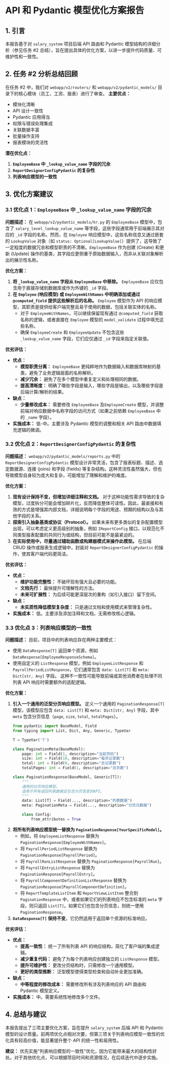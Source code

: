 # API 和 Pydantic 模型优化方案报告

## 1. 引言
本报告基于对 `salary_system` 项目后端 API 路由和 Pydantic 模型结构的详细分析（参见任务 #2 总结），旨在提出具体的优化方案，以进一步提升代码质量、可维护性和一致性。

## 2. 任务 #2 分析总结回顾
在任务 #2 中，我们对 `webapp/v2/routers/` 和 `webapp/v2/pydantic_models/` 目录下的核心模块（员工、工资、报表）进行了审查。
**主要优点：**
*   模块化清晰
*   API 设计一致性
*   Pydantic 应用得当
*   权限与错误处理集成
*   关联数据丰富
*   批量操作支持
*   报表模块的灵活性

**潜在优化点：**
1.  **`EmployeeBase` 中 `_lookup_value_name` 字段的冗余**
2.  **`ReportDesignerConfigPydantic` 的复杂性**
3.  **列表响应模型的一致性**

## 3. 优化方案建议

### 3.1 优化点 1：`EmployeeBase` 中 `_lookup_value_name` 字段的冗余

**问题描述：**
在 `webapp/v2/pydantic_models/hr.py` 的 `EmployeeBase` 模型中，包含了 `salary_level_lookup_value_name` 等字段，这些字段通常用于前端展示其对应的 `_id` 字段的名称。然而，在 `Employee` 响应模型中，这些名称信息又通过嵌套的 `LookupValue` 对象（如 `status: Optional[LookupValue]`）提供了，这导致了一定程度的数据冗余和模型职责的不清晰。`EmployeeBase` 作为创建 (Create) 和更新 (Update) 操作的基类，其字段应更侧重于原始数据输入，而非从关联对象解析出的展示性名称。

**优化方案：**
1.  **将 `_lookup_value_name` 字段从 `EmployeeBase` 中移除。** `EmployeeBase` 应仅包含用于直接存储到数据库或作为外键的 `_id` 字段。
2.  **在 `Employee` (响应模型) 或 `EmployeeWithNames` 中明确添加或通过 `@computed_field` 提供这些解析后的名称。** `Employee` 模型作为 API 的响应模型，其职责是提供给客户端完整且易于使用的数据，包括关联实体的名称。
    *   对于 `EmployeeWithNames`，可以继续保留现有通过 `@computed_field` 获取名称的逻辑，或者直接在 `Employee` 模型的 `model_validate` 过程中填充这些名称。
    *   确保 `EmployeeCreate` 和 `EmployeeUpdate` 不包含这些 `_lookup_value_name` 字段，它们应仅通过 `_id` 字段来指定关联值。

**优劣评估：**
*   **优点：**
    *   **模型职责分离：** `EmployeeBase` 更纯粹地作为数据输入和数据库映射的基类，避免了业务逻辑层面的名称解析。
    *   **减少冗余：** 避免了在多个模型中重复定义和处理相同的数据。
    *   **提高清晰度：** 明确了哪些字段是输入，哪些字段是输出，以及哪些字段是后端计算/解析的结果。
*   **缺点：**
    *   **少量修改成本：** 需要修改 `EmployeeBase` 及`EmployeeCreate` 模型，并调整前端对响应数据中名称字段的访问方式（如果之前依赖 `EmployeeBase` 中的 `_name` 字段）。
*   **实施成本：** 低-中。主要涉及 Pydantic 模型的调整和相关 API 路由中数据填充逻辑的微调。

### 3.2 优化点 2：`ReportDesignerConfigPydantic` 的复杂性

**问题描述：**
`webapp/v2/pydantic_models/reports.py` 中的 `ReportDesignerConfigPydantic` 模型设计非常灵活，包含了报表标题、描述、选定数据源、连接 (joins) 和字段 (fields) 等复杂结构。这种灵活性虽然强大，但也导致模型自身较为庞大和复杂，可能增加了理解和维护的难度。

**优化方案：**
1.  **现有设计保持不变，但增加详细注释和文档。** 对于这种功能性需求导致的复杂模型，过度拆分可能会增加碎片化，反而降低整体可读性。因此，最直接和有效的方式是增强其内部文档，详细说明每个字段的用途、预期的结构以及与其他字段的关系。
2.  **探索引入抽象基类或协议（Protocol）。** 如果未来有更多类似的复杂配置模型出现，可以考虑定义更高级别的抽象，例如 `IReportConfig` 接口，以规范化不同类型报表配置的共同行为或结构，但目前可能不是最紧迫的。
3.  **在实际使用中，尽量通过辅助函数或构建器模式来操作此模型。** 在后端 CRUD 操作或报表生成逻辑中，封装对 `ReportDesignerConfigPydantic` 的操作，使其客户端代码更简洁。

**优劣评估：**
*   **优点：**
    *   **维护功能完整性：** 不破坏现有强大且必要的功能。
    *   **文档先行：** 最快提升可理解性的方法。
    *   **未来可扩展性：** 为后续可能更深层次的重构（如引入接口）留下空间。
*   **缺点：**
    *   **未实质性降低模型复杂度：** 只是通过文档和使用模式来管理复杂性。
*   **实施成本：** 低。主要涉及添加注释和文档，无需修改核心逻辑。

### 3.3 优化点 3：列表响应模型的一致性

**问题描述：**
目前，项目中的列表响应存在两种主要模式：
*   使用 `DataResponse[T]` 返回单个资源，例如 `DataResponse[EmployeeResponseSchema]`。
*   使用自定义的 `ListResponse` 模型，例如 `EmployeeListResponse` 和 `PayrollPeriodListResponse`，它们通常包含 `data: List[T]` 和 `meta: Dict[str, Any]` 字段。
这种不一致性可能导致前端或其他消费者在处理不同列表 API 响应时需要额外的适配逻辑。

**优化方案：**
1.  **引入一个通用的泛型分页响应模型。** 定义一个通用的 `PaginationResponse[T]` 模型，该模型应包含 `data: List[T]` 和 `meta: Dict[str, Any]` 字段，其中 `meta` 包含分页信息（`page`, `size`, `total`, `totalPages`）。
    ```python
    from pydantic import BaseModel, Field
    from typing import List, Dict, Any, Generic, TypeVar

    T = TypeVar('T')

    class PaginationMeta(BaseModel):
        page: int = Field(1, description="当前页码")
        size: int = Field(10, description="每页记录数")
        total: int = Field(0, description="总记录数")
        totalPages: int = Field(1, description="总页数")

    class PaginationResponse(BaseModel, Generic[T]):
        """
        通用的分页响应模型。
        适用于所有返回列表数据且包含分页信息的API。
        """
        data: List[T] = Field(..., description="列表数据")
        meta: PaginationMeta = Field(..., description="分页元数据")

        class Config:
            from_attributes = True
    ```
2.  **将所有列表响应模型统一替换为 `PaginationResponse[YourSpecificModel]`。**
    *   例如，将 `EmployeeListResponse` 替换为 `PaginationResponse[EmployeeWithNames]`。
    *   将 `PayrollPeriodListResponse` 替换为 `PaginationResponse[PayrollPeriod]`。
    *   将 `PayrollRunListResponse` 替换为 `PaginationResponse[PayrollRun]`。
    *   将 `PayrollEntryListResponse` 替换为 `PaginationResponse[PayrollEntry]`。
    *   将 `PayrollComponentDefinitionListResponse` 替换为 `PaginationResponse[PayrollComponentDefinition]`。
    *   将 `ReportTemplateListItem` 和 `ReportViewListItem` 整合到 `PaginationResponse` 中，或者如果它们的列表响应不包含标准的 `meta` 字段，则只返回 `List[T]`。如果它们也包含分页信息，则统一使用 `PaginationResponse`。
3.  **`DataResponse[T]` 保持不变**，它仍然适用于返回单个资源的标准响应。

**优劣评估：**
*   **优点：**
    *   **提高一致性：** 统一了所有列表 API 的响应结构，简化了客户端的集成逻辑。
    *   **减少重复代码：** 避免了为每个列表响应创建独立的 `ListResponse` 模型。
    *   **提升可维护性：** 更改分页结构时，只需修改一个通用模型。
    *   **更好的类型推断：** 泛型模型使得类型检查和自动补全更加准确。
*   **缺点：**
    *   **中等程度的修改成本：** 需要修改所有涉及列表响应的 API 路由和 Pydantic 模型定义。
*   **实施成本：** 中。需要系统性地修改多个文件。

## 4. 总结与建议
本报告提出了三项主要优化方案，旨在提升 `salary_system` 后端 API 和 Pydantic 模型的设计质量。前两项优化点相对次要，但第三项关于列表响应模型一致性的优化具有较高价值，能显著提升整个 API 的统一性和易用性。

**建议：**
优先实施"列表响应模型的一致性"优化，因为它能带来最大的结构性好处。对于其他优化点，可以根据项目时间和资源情况，在后续迭代中逐步实施。 